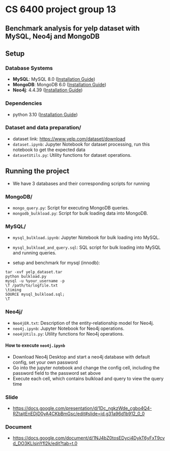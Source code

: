 # CS 6400 project group 13




## Benchmark analysis for yelp dataset with MySQL, Neo4j and MongoDB

## Setup

### Database Systems
- **MySQL**: MySQL 8.0 ([Installation Guide](https://www.mysql.com/downloads/))
- **MongoDB**: MongoDB 6.0 ([Installation Guide](https://www.mongodb.com/docs/current/administration/install-community/))
- **Neo4j**: 4.4.39 ([Installation Guide](https://neo4j.com/download/neo4j-desktop))

### Dependencies
- python 3.10 ([Installation Guide](https://www.python.org/downloads/release/python-3100/))

### Dataset and data preparation/
- dataset link: https://www.yelp.com/dataset/download
- `dataset.ipynb`: Jupyter Notebook for dataset processing, run this notebook to get the expected data
- `datasetUtils.py`: Utility functions for dataset operations.

## Running the project
- We have 3 databases and their corresponding scripts for running
### MongoDB/
- `mongo_query.py`: Script for executing MongoDB queries.
- `mongodb_bulkload.py`: Script for bulk loading data into MongoDB.

### MySQL/
- `mysql_bulkload.ipynb`: Jupyter Notebook for bulk loading into MySQL.
- `mysql_bulkload_and_query.sql`: SQL script for bulk loading into MySQL and running queries.

- setup and benchmark for mysql (innodb):
```
tar -xvf yelp_dataset.tar
python bulkload.py
mysql -u %your_username -p
\T /path/to/logfile.txt
\timing
SOURCE mysql_bulkload.sql;
\T
```

### Neo4j/
- `Neo4jER.txt`: Description of the entity-relationship model for Neo4j.
- `neo4j.ipynb`: Jupyter Notebook for Neo4j operations.
- `neo4jUtils.py`: Utility functions for Neo4j operations.
#### How to execute `neo4j.ipynb`
- Download Neo4j Desktop and start a neo4j database with default config, set your own password
- Go into the jupyter notebook and change the config cell, including the password field to the password set above
- Execute each cell, which contains bulkload and query to view the query time

### Slide
- https://docs.google.com/presentation/d/1Dc_ngkzWde_cgbo4Q4-RZtajtEnEDjD0yA4CKbBmGsc/edit#slide=id.g31a96d1b912_0_0

### Document
- https://docs.google.com/document/d/1NJ4bZ0tosEDycj4DykT6yFxT9cvd_DO3KLIsinYfl2k/edit?tab=t.0
